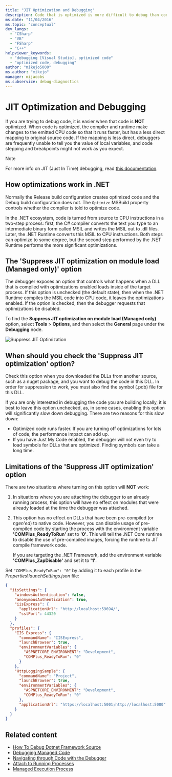 ```yaml
---
title: "JIT Optimization and Debugging"
description: Code that is optimized is more difficult to debug than code that isn't. Learn about JIT optimization, and about when and how to suppress it.
ms.date: "11/04/2016"
ms.topic: "conceptual"
dev_langs:
  - "CSharp"
  - "VB"
  - "FSharp"
  - "C++"
helpviewer_keywords:
  - "debugging [Visual Studio], optimized code"
  - "optimized code, debugging"
author: "mikejo5000"
ms.author: "mikejo"
manager: mijacobs
ms.subservice: debug-diagnostics
---
```

# JIT Optimization and Debugging

If you are trying to debug code, it is easier when that code is **NOT** optimized. When code is optimized, the compiler and runtime make changes to the emitted CPU code so that it runs faster, but has a less direct mapping to original source code. If the mapping is less direct, debuggers are frequently unable to tell you the value of local variables, and code stepping and breakpoints might not work as you expect.

> [!NOTE]
> For more info on JIT (Just In Time) debugging, read [this documentation](../debugger/debug-using-the-just-in-time-debugger.md).

## How optimizations work in .NET 
Normally the Release build configuration creates optimized code and the Debug build configuration does not. The `Optimize` MSBuild property controls whether the compiler is told to optimize code.

In the .NET ecosystem, code is turned from source to CPU instructions in a two-step process: first, the C# compiler converts the text you type to an intermediate binary form called MSIL and writes the MSIL out to .dll files. Later, the .NET Runtime converts this MSIL to CPU instructions. Both steps can optimize to some degree, but the second step performed by the .NET Runtime performs the more significant optimizations.

## The 'Suppress JIT optimization on module load (Managed only)' option
The debugger exposes an option that controls what happens when a DLL that is compiled with optimizations enabled loads inside of the target process. If this option is unchecked (the default state), then when the .NET Runtime compiles the MSIL code into CPU code, it leaves the optimizations enabled. If the option is checked, then the debugger requests that optimizations be disabled.

To find the **Suppress JIT optimization on module load (Managed only)** option, select **Tools** > **Options**, and then select the **General** page under the **Debugging** node.

![Suppress JIT Optimization](../debugger/media/suppress-jit-tool-options.png "Suppress JIT Optimization")

## When should you check the 'Suppress JIT optimization' option?
Check this option when you downloaded the DLLs from another source, such as a nuget package, and you want to debug the code in this DLL. In order for suppression to work, you must also find the symbol (.pdb) file for this DLL.

If you are only interested in debugging the code you are building locally, it is best to leave this option unchecked, as, in some cases, enabling this option will significantly slow down debugging. There are two reasons for this slow down:

* Optimized code runs faster. If you are turning off optimizations for lots of code, the performance impact can add up.
* If you have Just My Code enabled, the debugger will not even try to load symbols for DLLs that are optimized. Finding symbols can take a long time.

## Limitations of the 'Suppress JIT optimization' option 
There are two situations where turning on this option will **NOT** work:

1. In situations where you are attaching the debugger to an already running process, this option will have no effect on modules that were already loaded at the time the debugger was attached.
2. This option has no effect on DLLs that have been pre-compiled (or *ngen'ed*) to native code. However, you can disable usage of pre-compiled code by starting the process with the environment variable **'COMPlus_ReadyToRun'** set to **'0'**. This will tell the .NET Core runtime to disable the use of pre-compiled images, forcing the runtime to JIT compile framework code. 

   If you are targeting the .NET Framework, add the environment variable **'COMPlus_ZapDisable'** and set it to **'1'**. 
   
Set `"COMPlus_ReadyToRun": "0"`  by adding it to each profile in the *Properties\launchSettings.json* file:

```json
{
  "iisSettings": {
    "windowsAuthentication": false,
    "anonymousAuthentication": true,
    "iisExpress": {
      "applicationUrl": "http://localhost:59694/",
      "sslPort": 44320
    }
  },
  "profiles": {
    "IIS Express": {
      "commandName": "IISExpress",
      "launchBrowser": true,
      "environmentVariables": {
        "ASPNETCORE_ENVIRONMENT": "Development",
        "COMPlus_ReadyToRun": "0"
      }
    },
    "HttpLoggingSample": {
      "commandName": "Project",
      "launchBrowser": true,
      "environmentVariables": {
        "ASPNETCORE_ENVIRONMENT": "Development",
        "COMPlus_ReadyToRun": "0"
      },
      "applicationUrl": "https://localhost:5001;http://localhost:5000"
    }
  }
}
```

## Related content
- [How To Debug Dotnet Framework Source](../debugger/how-to-debug-dotnet-framework-source.md)
- [Debugging Managed Code](../debugger/debugging-managed-code.md)
- [Navigating through Code with the Debugger](../debugger/navigating-through-code-with-the-debugger.md)
- [Attach to Running Processes](../debugger/attach-to-running-processes-with-the-visual-studio-debugger.md)
- [Managed Execution Process](/dotnet/standard/managed-execution-process)
